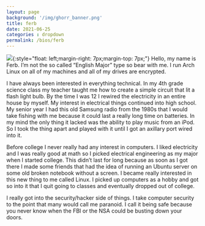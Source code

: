 ```yaml
---
layout: page
background: '/img/ghorr_banner.png'
title: ferb
date: 2021-06-25
categories : dropdown
permalink: /bios/ferb
---
```

![](../../img/bios/ferb.jpeg){:style="float: left;margin-right: 7px;margin-top: 7px;"}
Hello, my name is Ferb. I’m not the so called “English Major” type so bear with me. I run Arch Linux on all of my machines and all of my drives are encrypted.

I have always been interested in everything technical. In my 4th grade science class my teacher taught me how to create a simple circuit that lit a flash light bulb. By the time I was 12 I rewired the electricity in an entire house by myself. My interest in electrical things continued into high school. My senior year I had this old Samsung radio from the 1980s that I would take fishing with me because it could last a really long time on batteries. In my mind the only thing it lacked was the ability to play music from an iPod. So I took the thing apart and played with it until I got an axillary port wired into it.

Before college I never really had any interest in computers. I liked electricity and I was really good at math so I picked electrical engineering as my major when I started college. This didn’t last for long because as soon as I got there I made some friends that had the idea of running an Ubuntu server on some old broken notebook without a screen. I became really interested in this new thing to me called Linux. I picked up computers as a hobby and got so into it that I quit going to classes and eventually dropped out of college.

I really got into the security/hacker side of things. I take computer security to the point that many would call me paranoid. I call it being safe because you never know when the FBI or the NSA could be busting down your doors.
